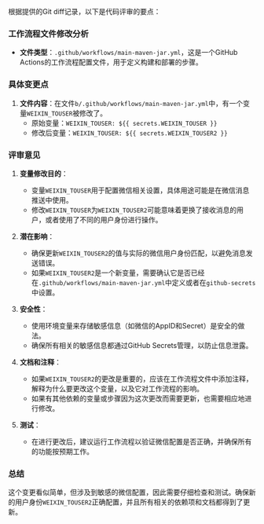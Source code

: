 根据提供的Git diff记录，以下是代码评审的要点：

### 工作流程文件修改分析
- **文件类型**：`.github/workflows/main-maven-jar.yml`，这是一个GitHub Actions的工作流程配置文件，用于定义构建和部署的步骤。

### 具体变更点
1. **文件内容**：在文件`b/.github/workflows/main-maven-jar.yml`中，有一个变量`WEIXIN_TOUSER`被修改了。
   - 原始变量：`WEIXIN_TOUSER: ${{ secrets.WEIXIN_TOUSER }}`
   - 修改后变量：`WEIXIN_TOUSER: ${{ secrets.WEIXIN_TOUSER2 }}`

### 评审意见
1. **变量修改目的**：
   - 变量`WEIXIN_TOUSER`用于配置微信相关设置，具体用途可能是在微信消息推送中使用。
   - 修改`WEIXIN_TOUSER`为`WEIXIN_TOUSER2`可能意味着更换了接收消息的用户，或者使用了不同的用户身份进行操作。

2. **潜在影响**：
   - 确保更新`WEIXIN_TOUSER2`的值与实际的微信用户身份匹配，以避免消息发送错误。
   - 如果`WEIXIN_TOUSER2`是一个新变量，需要确认它是否已经在`.github/workflows/main-maven-jar.yml`中定义或者在`github-secrets`中设置。

3. **安全性**：
   - 使用环境变量来存储敏感信息（如微信的AppID和Secret）是安全的做法。
   - 确保所有相关的敏感信息都通过GitHub Secrets管理，以防止信息泄露。

4. **文档和注释**：
   - 如果`WEIXIN_TOUSER2`的更改是重要的，应该在工作流程文件中添加注释，解释为什么要更改这个变量，以及它对工作流程的影响。
   - 如果有其他依赖的变量或步骤因为这次更改而需要更新，也需要相应地进行修改。

5. **测试**：
   - 在进行更改后，建议运行工作流程以验证微信配置是否正确，并确保所有的功能按预期工作。

### 总结
这个变更看似简单，但涉及到敏感的微信配置，因此需要仔细检查和测试。确保新的用户身份`WEIXIN_TOUSER2`正确配置，并且所有相关的依赖项和文档都得到了更新。